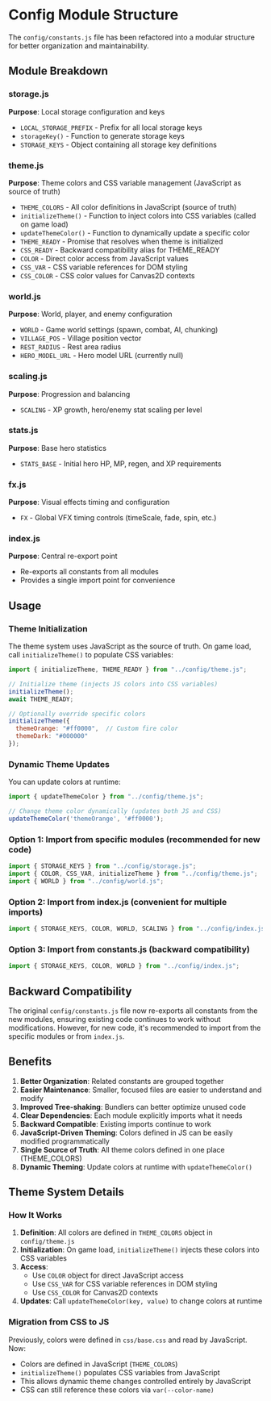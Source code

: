 # Config Module Structure

The `config/constants.js` file has been refactored into a modular structure for better organization and maintainability.

## Module Breakdown

### storage.js
**Purpose**: Local storage configuration and keys
- `LOCAL_STORAGE_PREFIX` - Prefix for all local storage keys
- `storageKey()` - Function to generate storage keys
- `STORAGE_KEYS` - Object containing all storage key definitions

### theme.js
**Purpose**: Theme colors and CSS variable management (JavaScript as source of truth)
- `THEME_COLORS` - All color definitions in JavaScript (source of truth)
- `initializeTheme()` - Function to inject colors into CSS variables (called on game load)
- `updateThemeColor()` - Function to dynamically update a specific color
- `THEME_READY` - Promise that resolves when theme is initialized
- `CSS_READY` - Backward compatibility alias for THEME_READY
- `COLOR` - Direct color access from JavaScript values
- `CSS_VAR` - CSS variable references for DOM styling
- `CSS_COLOR` - CSS color values for Canvas2D contexts

### world.js
**Purpose**: World, player, and enemy configuration
- `WORLD` - Game world settings (spawn, combat, AI, chunking)
- `VILLAGE_POS` - Village position vector
- `REST_RADIUS` - Rest area radius
- `HERO_MODEL_URL` - Hero model URL (currently null)

### scaling.js
**Purpose**: Progression and balancing
- `SCALING` - XP growth, hero/enemy stat scaling per level

### stats.js
**Purpose**: Base hero statistics
- `STATS_BASE` - Initial hero HP, MP, regen, and XP requirements

### fx.js
**Purpose**: Visual effects timing and configuration
- `FX` - Global VFX timing controls (timeScale, fade, spin, etc.)

### index.js
**Purpose**: Central re-export point
- Re-exports all constants from all modules
- Provides a single import point for convenience

## Usage

### Theme Initialization
The theme system uses JavaScript as the source of truth. On game load, call `initializeTheme()` to populate CSS variables:

```javascript
import { initializeTheme, THEME_READY } from "../config/theme.js";

// Initialize theme (injects JS colors into CSS variables)
initializeTheme();
await THEME_READY;

// Optionally override specific colors
initializeTheme({
  themeOrange: "#ff0000",  // Custom fire color
  themeDark: "#000000"
});
```

### Dynamic Theme Updates
You can update colors at runtime:

```javascript
import { updateThemeColor } from "../config/theme.js";

// Change theme color dynamically (updates both JS and CSS)
updateThemeColor('themeOrange', '#ff0000');
```

### Option 1: Import from specific modules (recommended for new code)
```javascript
import { STORAGE_KEYS } from "../config/storage.js";
import { COLOR, CSS_VAR, initializeTheme } from "../config/theme.js";
import { WORLD } from "../config/world.js";
```

### Option 2: Import from index.js (convenient for multiple imports)
```javascript
import { STORAGE_KEYS, COLOR, WORLD, SCALING } from "../config/index.js";
```

### Option 3: Import from constants.js (backward compatibility)
```javascript
import { STORAGE_KEYS, COLOR, WORLD } from "../config/index.js";
```

## Backward Compatibility

The original `config/constants.js` file now re-exports all constants from the new modules, ensuring existing code continues to work without modifications. However, for new code, it's recommended to import from the specific modules or from `index.js`.

## Benefits

1. **Better Organization**: Related constants are grouped together
2. **Easier Maintenance**: Smaller, focused files are easier to understand and modify
3. **Improved Tree-shaking**: Bundlers can better optimize unused code
4. **Clear Dependencies**: Each module explicitly imports what it needs
5. **Backward Compatible**: Existing imports continue to work
6. **JavaScript-Driven Theming**: Colors defined in JS can be easily modified programmatically
7. **Single Source of Truth**: All theme colors defined in one place (THEME_COLORS)
8. **Dynamic Theming**: Update colors at runtime with `updateThemeColor()`

## Theme System Details

### How It Works

1. **Definition**: All colors are defined in `THEME_COLORS` object in `config/theme.js`
2. **Initialization**: On game load, `initializeTheme()` injects these colors into CSS variables
3. **Access**: 
   - Use `COLOR` object for direct JavaScript access
   - Use `CSS_VAR` for CSS variable references in DOM styling
   - Use `CSS_COLOR` for Canvas2D contexts
4. **Updates**: Call `updateThemeColor(key, value)` to change colors at runtime

### Migration from CSS to JS

Previously, colors were defined in `css/base.css` and read by JavaScript. Now:
- Colors are defined in JavaScript (`THEME_COLORS`)
- `initializeTheme()` populates CSS variables from JavaScript
- This allows dynamic theme changes controlled entirely by JavaScript
- CSS can still reference these colors via `var(--color-name)`
